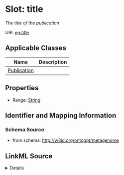 # Slot: title
_The title of the publication_


URI: [eg:title](http://w3id.org/ontogpt/environmental-metagenome/title)



<!-- no inheritance hierarchy -->




## Applicable Classes

| Name | Description |
| --- | --- |
[Publication](Publication.md) | 






## Properties

* Range: [String](String.md)







## Identifier and Mapping Information







### Schema Source


* from schema: http://w3id.org/ontogpt/metagenome




## LinkML Source

<details>
```yaml
name: title
description: The title of the publication
from_schema: http://w3id.org/ontogpt/metagenome
rank: 1000
alias: title
owner: Publication
domain_of:
- Publication
range: string

```
</details>